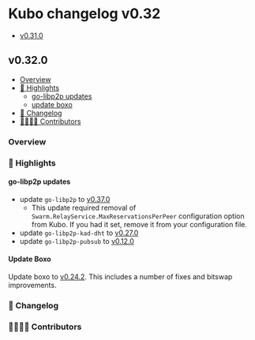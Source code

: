 # Kubo changelog v0.32

- [v0.31.0](#v0320)

## v0.32.0

- [Overview](#overview)
- [🔦 Highlights](#-highlights)
  - [go-libp2p updates](#go-libp2p-updated)
  - [update boxo](#update-boxo)
- [📝 Changelog](#-changelog)
- [👨‍👩‍👧‍👦 Contributors](#-contributors)

### Overview

### 🔦 Highlights


#### go-libp2p updates

- update `go-libp2p` to [v0.37.0](https://github.com/libp2p/go-libp2p/releases/tag/v0.37.0)
  - This update required removal of `Swarm.RelayService.MaxReservationsPerPeer` configuration option from Kubo. If you had it set, remove it from your configuration file.
- update `go-libp2p-kad-dht` to [v0.27.0](https://github.com/libp2p/go-libp2p-kad-dht/releases/tag/v0.27.0)
- update `go-libp2p-pubsub` to [v0.12.0](https://github.com/libp2p/go-libp2p-pubsub/releases/tag/v0.12.0)

#### Update Boxo

Update boxo to [v0.24.2](https://github.com/ipfs/boxo/releases/tag/v0.24.2). This includes a number of fixes and bitswap improvements.

### 📝 Changelog

### 👨‍👩‍👧‍👦 Contributors

